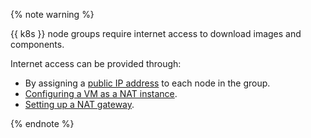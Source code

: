 {% note warning %}

{{ k8s }} node groups require internet access to download images and components.

Internet access can be provided through:
* By assigning a [public IP address](../../vpc/concepts/address.md#public-addresses) to each node in the group.
* [Configuring a VM as a NAT instance](../../tutorials/routing/nat-instance.md).
* [Setting up a NAT gateway](../../vpc/operations/create-nat-gateway.md).

{% endnote %}